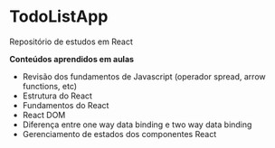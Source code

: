 # TodoListApp
Repositório de estudos em React

**Conteúdos aprendidos em aulas**
   * Revisão dos fundamentos de Javascript (operador spread, arrow functions, etc)
   * Estrutura do React
   * Fundamentos do React 
   * React DOM
   * Diferença entre one way data binding e two way data binding
   * Gerenciamento de estados dos componentes React
